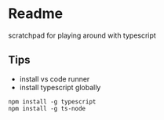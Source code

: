 # Readme

scratchpad for playing around with typescript

## Tips
- install vs code runner
- install typescript globally
```
npm install -g typescript
npm install -g ts-node
```
